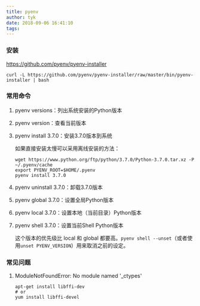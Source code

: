 ```yaml
---
title: pyenv
author: tyk
date: 2018-09-06 16:41:10
tags:
---
```


### 安装

<https://github.com/pyenv/pyenv-installer>

```
curl -L https://github.com/pyenv/pyenv-installer/raw/master/bin/pyenv-installer | bash
```

### 常用命令
1. pyenv versions：列出系统安装的Python版本

2. pyenv version：查看当前版本

3. pyenv install 3.7.0：安装3.7.0版本到系统

    如果直接安装太慢可以采用离线安装的方法：
    ```
    wget https://www.python.org/ftp/python/3.7.0/Python-3.7.0.tar.xz -P ~/.pyenv/cache
    export PYENV_ROOT=$HOME/.pyenv
    pyenv install 3.7.0 
    ```
    
4. pyenv uninstall 3.7.0：卸载3.7.0版本

5. pyenv global 3.7.0：设置全局Python版本

6. pyenv local 3.7.0：设置本地（当前目录）Python版本

7. pyenv shell 3.7.0：设置当前Shell Python版本

    这个版本的优先级比 local 和 global 都要高。`pyenv shell --unset`（或者使用`unset PYENV_VERSION`）用来取消之前的设定。

### 常见问题
1. ModuleNotFoundError: No module named '_ctypes'

    ```
    apt-get install libffi-dev 
    # or 
    yum install libffi-devel
    ```
